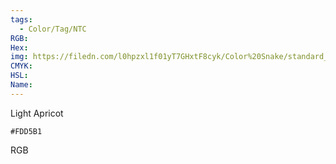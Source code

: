 ```yaml
---
tags:
  - Color/Tag/NTC
RGB:
Hex:
img: https://filedn.com/l0hpzxl1f01yT7GHxtF8cyk/Color%20Snake/standard_csv_to_svg/FDD5B1.svg
CMYK:
HSL:
Name:
---
```

Light Apricot
```palette
#FDD5B1
```
RGB
